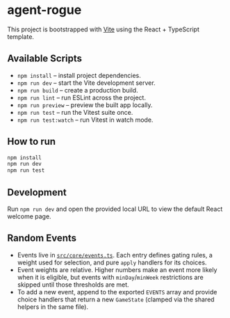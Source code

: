 # agent-rogue

This project is bootstrapped with [Vite](https://vitejs.dev/) using the React + TypeScript template.

## Available Scripts

- `npm install` – install project dependencies.
- `npm run dev` – start the Vite development server.
- `npm run build` – create a production build.
- `npm run lint` – run ESLint across the project.
- `npm run preview` – preview the built app locally.
- `npm run test` – run the Vitest suite once.
- `npm run test:watch` – run Vitest in watch mode.

## How to run

```bash
npm install
npm run dev
npm run test
```

## Development

Run `npm run dev` and open the provided local URL to view the default React welcome page.

## Random Events

- Events live in [`src/core/events.ts`](src/core/events.ts). Each entry defines gating rules, a weight used for selection, and pure `apply` handlers for its choices.
- Event weights are relative. Higher numbers make an event more likely when it is eligible, but events with `minDay`/`minWeek` restrictions are skipped until those thresholds are met.
- To add a new event, append to the exported `EVENTS` array and provide choice handlers that return a new `GameState` (clamped via the shared helpers in the same file).
